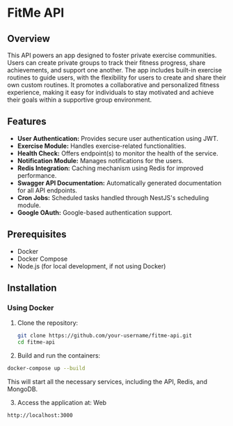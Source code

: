 # FitMe API

## Overview
This API powers an app designed to foster private exercise communities. Users can create private groups to track their fitness progress, share achievements, and support one another. The app includes built-in exercise routines to guide users, with the flexibility for users to create and share their own custom routines. It promotes a collaborative and personalized fitness experience, making it easy for individuals to stay motivated and achieve their goals within a supportive group environment.

## Features

- **User Authentication:** Provides secure user authentication using JWT.
- **Exercise Module:** Handles exercise-related functionalities.
- **Health Check:** Offers endpoint(s) to monitor the health of the service.
- **Notification Module:** Manages notifications for the users.
- **Redis Integration:** Caching mechanism using Redis for improved performance.
- **Swagger API Documentation:** Automatically generated documentation for all API endpoints.
- **Cron Jobs:** Scheduled tasks handled through NestJS's scheduling module.
- **Google OAuth:** Google-based authentication support.

## Prerequisites

- Docker
- Docker Compose
- Node.js (for local development, if not using Docker)

## Installation

### Using Docker

1. Clone the repository:
   ```bash
   git clone https://github.com/your-username/fitme-api.git
   cd fitme-api
   ```
2. Build and run the containers:
``` bash
docker-compose up --build
```
This will start all the necessary services, including the API, Redis, and MongoDB.

3. Access the application at:
Web
```
http://localhost:3000
```
